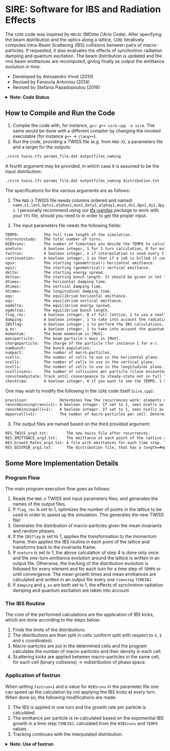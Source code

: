 # SIRE: Software for IBS and Radiation Effects

The `SIRE` code was inspired by `MOCAC` (MOnte CArlo Code).
After specifying the beam distribution and the optics along a lattice, `SIRE` iteratively computes Intra-Beam Scattering (IBS) collisions between pairs of macro-particles.
If requested, it also evaluates the effects of synchrotron radiation damping and quantum excitation.
The beam distribution is updated and the rms beam emittances are recomputed, giving finally as output the emittance evolution in time.

* Developed by Alessandro Vivoli (2010)
* Revised by Fanouria Antoniou (2014)
* Revised by Stefania Papadopoulou (2016)

<details>
  <summary><b>Note: Code Status</b></summary>

  The code is not maintained and has not been for a long time. This repository acts as a save and working point start for my own work on IBS, which will take inspiration from SIRE as well as use it for benchmarks.

</details>

## How to Compile and Run the Code

1. Compile the code with, for instance, `gcc`: `g++ sire.cpp -o sire`. The same would be done with a different compiler by changing the invoked executable (for instance `g++` -> `clang++`).
2. Run the code, providing a TWISS file (e.g. from `MAD-X`), a parameters file and a target for the outputs:

```bash
./sire twiss.tfs params_file.dat outputfiles_naming
```

A fourth argument may be provided, in which case it is assumed to be the input distribution:

```bash
./sire twiss.tfs params_file.dat outputfiles_naming distribution.txt
```

The specifications for the various arguments are as follows:

1. The `MAD-X` TWISS file needs columns ordered and named: `name,s1,len1,betx1,alphax1,mux1,bety1,alphay1,muy1,dx1,dpx1,dy1,dpy1`. I personally recommend using our [tfs-pandas](https://github.com/pylhc/tfs) package to work with your `TFS` file, should you need to in order to get the proper input.

2. The input parameters file needs the following fields:

```txt
TEMPO:           The full time length of the simulation.
nturnstostudy:   The total number of turns.
NIBSruns:        The number of timesteps you devide the TEMPO to calculate IBS.
oneturn:         A boolean integer, 1 for 1-turn calculation, 0 for multi-turn
fastrun:         A boolean integer, 1 if interpolation is used every time step TIMEINJ, and the NIBSruns parameter determines how many turns are skipped for the IBS calculation. So be careful to have a sufficient value for NIBSruns for a specific simulation time.
continuation:    A boolean integer, 1 so that if a job is killed it continues from where it stopped, 0 otherwise.
epsx:            The starting (geometrical!) horizontal emittance.
epsz:            The starting (geometrical!) vertical emittance.
delta:           The starting energy spread.
deltas:          The starting bunch length. It should be given in [m] for the 1 sigma, then for 1ns blength (4sigma) in the paramfile we should put blength=(1ns/4)*clight. Whenever changing blength -> change also en.spread
dtimex:          The horizontal damping time.
dtimez:          The vertical damping time.
dtimes:          The longitudinal damping time.
eqx:             The equilibrium horizontal emittance.
eqz:             The equilibrium vertical emittance.
eqdelta:         The equilibrium energy spread.
eqdeltas:        The equilibrium bunch length.
flag_rec:        A boolean integer, 0 if full lattice, 1 to use a smaller number of lattice points.
damping:         A boolean integer, 1 to take into account the radiation damping, 0 to ignore it.
IBSflag:         A boolean integer, 1 to perform the IBS calculations, 0 to ignore them.
q_ex:            A boolean integer, 1 to take into account the quantum excitation, 0 to ignore it.
momentum:        The beam momentum in [MeV].
massparticle:    The beam particle's mass in [MeV].
chargeparticle:  The charge of the particle (for instance 1 for e-).
numbunch:        The bunch population.
numpart:         The number of macro-particles.
ncellx:          The number of cells to use in the horizontal plane.
ncellz:          The number of cells to use in the vertical plane.
ncells:          The number of cells to use in the longitudinal plane.
ncollisions:     The number of collisions per particle (close encounters).
convsteadystate: Track until convergeance to steady-state not in full TEMPO time.
checktime:       A boolean integer, 0 if you want to see the TEMPO, 1 to see the turns instead of the TEMPO.
```

One may wish to modify the following in the `SIRE` code itself (`sire.cpp`):

```txt
precision:              Determines how the recurrences work: elements of the lattice with twiss functions differing of less than precision % are considered equal. The closer it is to 1 -> more recurrences -> shorter lattice -> less computation time but also less accuracy. The closer it is to 0 -> less recurrences -> higher accuracy.
renormbinningtrans(=1): A boolean integer. If set to 1, sees ncellx as f(ncells) using the mppercell value.
renormbinningall(=1):   A boolean integer. If set to 1, sees ncellz as f(ncells) using the mppercell value.
mppercell(=5):          The number of macro-particles per cell. Determines the number of created cells.
```

3. The output files are named based on the third provided argument:

```txt
RES_TWISS_arg3.txt:        The new twiss file after recurrences.
RES_EMITTANCE_arg3.txt:    The emittance at each point of the lattice after the IBS kicks (for 1-turn calculations only). This contains four columns: s, exm, ezm and esm.
RES_Growth_Rates_arg3.txt: A file with emittances for each time step. The growth rates are the zero-ed columns, so they are not saved. In this file, L{1}=timesteps (so the NIBSruns), L{2},L{3}=the emittances and energyspread=sqrt(L{4}/2).
RES_DISTRIB_arg3.txt:      The distribution file, that has a length=#mp. One can also ask for the output distribution.
```

## Some More Implementation Details

### Program Flow

The main program execution flow goes as follows:

1. Reads the `MAD-X` TWISS and input parameters files; and generates the names of the output files.
2. If `flag_rec` is set to 1, optimizes the number of points in the lattice to be used in order to speed up the simulation. This generates the new TWISS file!
3. Generates the distribution of macro-particles given the mean invariants and random phases.
4. If the `IBSflag` is set to 1, applies the transformation to the momentum frame, then applies the IBS routine in each point of the lattice and transforms back to the invariants frame.
5. If `oneturn` is set to 1, the above calculation of step 4 is done only once and the one-turn emittance evolution around the lattice is written in an output file. Otherwise, the tracking of the distribution evolution is followed for every element and for each turn for a time step of `TEMPO` or until convergence. The mean growth times and mean emittances are calculated and written in an output file every one `timestep` `TIMEINJ`.
6. If `damping` and `q_ex` are both set to 1, the effects of synchrotron radiation damping and quantum excitation are taken into account.

### The IBS Routine

The core of the performed calculations are the application of IBS kicks, which are done according to the steps below:

1. Finds the limits of the distributions.
2. The distributions are then split in cells (uniform split with respect to x, z and s coordinates).
3. Macro-particles are put in the determined cells and the program calculates the number of macro-particles and their density in each cell.
4. Scattering kicks are applied between macro-particles in the same cell, for each cell (binary collisions) -> redistribution of phase space.

### Application of fastrun

When setting `fastrun=1` and a value for `NIBSruns` in the parameter file one can speed up the calculation by not applying the IBS kicks at every turn.
When done so, the following modifications are made:

1. The IBS is applied in one turn and the growth rate per particle is calculated.
2. The emittance per particle is re-calculated based on the exponential IBS growth in a time step `TIMEINJ`, calculated from the `NIBSruns` and `TEMPO` values.
3. Tracking continues with the interpolated distribution.

<details>
  <summary><b>Note: Use of fastrun</b></summary>

  The `fastrun` option is meant to speed up the simulation by simplifying the number of performed IBS kicks. It is left to the user to check that results are valid, which might not be the case based on your lattice, beam composition, included effects etc.

</details>
